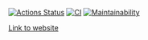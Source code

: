 [![Actions Status](https://github.com/Idzanaagi/frontend-project-lvl3/workflows/hexlet-check/badge.svg)](https://github.com/Idzanaagi/frontend-project-lvl3/actions)
[![CI](https://github.com/Idzanaagi/frontend-project-lvl3/workflows/CI/badge.svg)](https://github.com/Idzanaagi/frontend-project-lvl3/actions)
[![Maintainability](https://api.codeclimate.com/v1/badges/652cf42e93a2b00eb99f/maintainability)](https://codeclimate.com/github/Idzanaagi/frontend-project-lvl3/maintainability)

[Link to website](https://frontend-project-lvl3-eta-swart.vercel.app/)